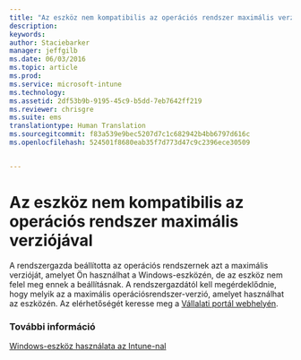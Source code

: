 ```yaml
---
title: "Az eszköz nem kompatibilis az operációs rendszer maximális verziójával | Microsoft Intune"
description: 
keywords: 
author: Staciebarker
manager: jeffgilb
ms.date: 06/03/2016
ms.topic: article
ms.prod: 
ms.service: microsoft-intune
ms.technology: 
ms.assetid: 2df53b9b-9195-45c9-b5dd-7eb7642ff219
ms.reviewer: chrisgre
ms.suite: ems
translationtype: Human Translation
ms.sourcegitcommit: f83a539e9bec5207d7c1c682942b4bb6797d616c
ms.openlocfilehash: 524501f8680eab35f7d773d47c9c2396ece30509


---
```



# Az eszköz nem kompatibilis az operációs rendszer maximális verziójával

A rendszergazda beállította az operációs rendszernek azt a maximális verzióját, amelyet Ön használhat a Windows-eszközén, de az eszköz nem felel meg ennek a beállításnak. A rendszergazdától kell megérdeklődnie, hogy melyik az a maximális operációsrendszer-verzió, amelyet használhat az eszközén. Az elérhetőségét keresse meg a [Vállalati portál webhelyén](http://portal.manage.microsoft.com).

### További információ
[Windows-eszköz használata az Intune-nal](using-your-windows-device-with-intune.md)


<!--HONumber=Jun16_HO4-->


